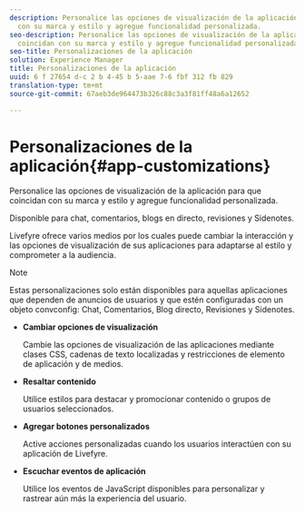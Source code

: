 ```yaml
---
description: Personalice las opciones de visualización de la aplicación para que coincidan
  con su marca y estilo y agregue funcionalidad personalizada.
seo-description: Personalice las opciones de visualización de la aplicación para que
  coincidan con su marca y estilo y agregue funcionalidad personalizada.
seo-title: Personalizaciones de la aplicación
solution: Experience Manager
title: Personalizaciones de la aplicación
uuid: 6 f 27654 d-c 2 b 4-45 b 5-aae 7-6 fbf 312 fb 829
translation-type: tm+mt
source-git-commit: 67aeb3de964473b326c88c3a3f81ff48a6a12652

---
```



# Personalizaciones de la aplicación{#app-customizations}

Personalice las opciones de visualización de la aplicación para que coincidan con su marca y estilo y agregue funcionalidad personalizada.

Disponible para chat, comentarios, blogs en directo, revisiones y Sidenotes.

Livefyre ofrece varios medios por los cuales puede cambiar la interacción y las opciones de visualización de sus aplicaciones para adaptarse al estilo y comprometer a la audiencia.

>[!NOTE]
>
>Estas personalizaciones solo están disponibles para aquellas aplicaciones que dependen de anuncios de usuarios y que estén configuradas con un objeto convconfig: Chat, Comentarios, Blog directo, Revisiones y Sidenotes.

* **Cambiar opciones de visualización**

   Cambie las opciones de visualización de las aplicaciones mediante clases CSS, cadenas de texto localizadas y restricciones de elemento de aplicación y de medios.

* **Resaltar contenido**

   Utilice estilos para destacar y promocionar contenido o grupos de usuarios seleccionados.

* **Agregar botones personalizados**

   Active acciones personalizadas cuando los usuarios interactúen con su aplicación de Livefyre.

* **Escuchar eventos de aplicación**

   Utilice los eventos de JavaScript disponibles para personalizar y rastrear aún más la experiencia del usuario.

